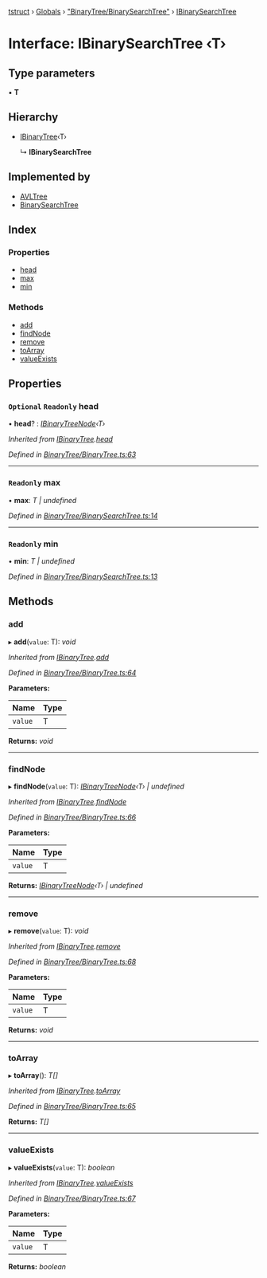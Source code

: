 [tstruct](../README.md) › [Globals](../globals.md) › ["BinaryTree/BinarySearchTree"](../modules/_binarytree_binarysearchtree_.md) › [IBinarySearchTree](_binarytree_binarysearchtree_.ibinarysearchtree.md)

# Interface: IBinarySearchTree ‹**T**›

## Type parameters

▪ **T**

## Hierarchy

* [IBinaryTree](_binarytree_binarytree_.ibinarytree.md)‹T›

  ↳ **IBinarySearchTree**

## Implemented by

* [AVLTree](../classes/_binarytree_avltree_.avltree.md)
* [BinarySearchTree](../classes/_binarytree_binarysearchtree_.binarysearchtree.md)

## Index

### Properties

* [head](_binarytree_binarysearchtree_.ibinarysearchtree.md#optional-readonly-head)
* [max](_binarytree_binarysearchtree_.ibinarysearchtree.md#readonly-max)
* [min](_binarytree_binarysearchtree_.ibinarysearchtree.md#readonly-min)

### Methods

* [add](_binarytree_binarysearchtree_.ibinarysearchtree.md#add)
* [findNode](_binarytree_binarysearchtree_.ibinarysearchtree.md#findnode)
* [remove](_binarytree_binarysearchtree_.ibinarysearchtree.md#remove)
* [toArray](_binarytree_binarysearchtree_.ibinarysearchtree.md#toarray)
* [valueExists](_binarytree_binarysearchtree_.ibinarysearchtree.md#valueexists)

## Properties

### `Optional` `Readonly` head

• **head**? : *[IBinaryTreeNode](_binarytree_binarytree_.ibinarytreenode.md)‹T›*

*Inherited from [IBinaryTree](_binarytree_binarytree_.ibinarytree.md).[head](_binarytree_binarytree_.ibinarytree.md#optional-readonly-head)*

*Defined in [BinaryTree/BinaryTree.ts:63](https://github.com/powerofsoul/tstruct/blob/c7939b3/src/BinaryTree/BinaryTree.ts#L63)*

___

### `Readonly` max

• **max**: *T | undefined*

*Defined in [BinaryTree/BinarySearchTree.ts:14](https://github.com/powerofsoul/tstruct/blob/c7939b3/src/BinaryTree/BinarySearchTree.ts#L14)*

___

### `Readonly` min

• **min**: *T | undefined*

*Defined in [BinaryTree/BinarySearchTree.ts:13](https://github.com/powerofsoul/tstruct/blob/c7939b3/src/BinaryTree/BinarySearchTree.ts#L13)*

## Methods

###  add

▸ **add**(`value`: T): *void*

*Inherited from [IBinaryTree](_binarytree_binarytree_.ibinarytree.md).[add](_binarytree_binarytree_.ibinarytree.md#add)*

*Defined in [BinaryTree/BinaryTree.ts:64](https://github.com/powerofsoul/tstruct/blob/c7939b3/src/BinaryTree/BinaryTree.ts#L64)*

**Parameters:**

Name | Type |
------ | ------ |
`value` | T |

**Returns:** *void*

___

###  findNode

▸ **findNode**(`value`: T): *[IBinaryTreeNode](_binarytree_binarytree_.ibinarytreenode.md)‹T› | undefined*

*Inherited from [IBinaryTree](_binarytree_binarytree_.ibinarytree.md).[findNode](_binarytree_binarytree_.ibinarytree.md#findnode)*

*Defined in [BinaryTree/BinaryTree.ts:66](https://github.com/powerofsoul/tstruct/blob/c7939b3/src/BinaryTree/BinaryTree.ts#L66)*

**Parameters:**

Name | Type |
------ | ------ |
`value` | T |

**Returns:** *[IBinaryTreeNode](_binarytree_binarytree_.ibinarytreenode.md)‹T› | undefined*

___

###  remove

▸ **remove**(`value`: T): *void*

*Inherited from [IBinaryTree](_binarytree_binarytree_.ibinarytree.md).[remove](_binarytree_binarytree_.ibinarytree.md#remove)*

*Defined in [BinaryTree/BinaryTree.ts:68](https://github.com/powerofsoul/tstruct/blob/c7939b3/src/BinaryTree/BinaryTree.ts#L68)*

**Parameters:**

Name | Type |
------ | ------ |
`value` | T |

**Returns:** *void*

___

###  toArray

▸ **toArray**(): *T[]*

*Inherited from [IBinaryTree](_binarytree_binarytree_.ibinarytree.md).[toArray](_binarytree_binarytree_.ibinarytree.md#toarray)*

*Defined in [BinaryTree/BinaryTree.ts:65](https://github.com/powerofsoul/tstruct/blob/c7939b3/src/BinaryTree/BinaryTree.ts#L65)*

**Returns:** *T[]*

___

###  valueExists

▸ **valueExists**(`value`: T): *boolean*

*Inherited from [IBinaryTree](_binarytree_binarytree_.ibinarytree.md).[valueExists](_binarytree_binarytree_.ibinarytree.md#valueexists)*

*Defined in [BinaryTree/BinaryTree.ts:67](https://github.com/powerofsoul/tstruct/blob/c7939b3/src/BinaryTree/BinaryTree.ts#L67)*

**Parameters:**

Name | Type |
------ | ------ |
`value` | T |

**Returns:** *boolean*

